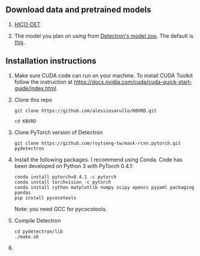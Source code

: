 ## Download data and pretrained models

1) [HICO-DET](http://www-personal.umich.edu/~ywchao/hico/)

1) The model you plan on using from [Detectron's model zoo](https://github.com/facebookresearch/Detectron/blob/master/MODEL_ZOO.md).
    The default is [this](https://dl.fbaipublicfiles.com/detectron/35858828/12_2017_baselines/e2e_mask_rcnn_R-50-C4_2x.yaml.01_46_47.HBThTerB/output/train/coco_2014_train%3Acoco_2014_valminusminival/generalized_rcnn/model_final.pkl).

## Installation instructions

1) Make sure CUDA code can run on your machine. To install CUDA Toolkit follow 
    the instruction at https://docs.nvidia.com/cuda/cuda-quick-start-guide/index.html.

1) Clone this repo 
    
    `git clone https://github.com/alessiosarullo/KBVRD.git`
    
    `cd KBVRD`
    
1) Clone PyTorch version of Detectron

    `git clone https://github.com/roytseng-tw/mask-rcnn.pytorch.git pydetectron`
    
1) Install the following packages. I recommend using Conda. Code has been developed 
    on Python 3 with PyTorch 0.4.1:
        
    ```
    conda install pytorch=0.4.1 -c pytorch
    conda install torchvision -c pytorch
    conda install cython matplotlib numpy scipy opencv pyyaml packaging pandas
    pip install pycocotools
    ```
        
    Note: you need GCC for pycocotools.
    
1) Compile Detectron

    ```
    cd pydetectron/lib
    ./make.sh
    ```

1) 